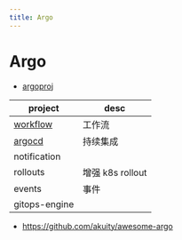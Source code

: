 ```yaml
---
title: Argo
---
```


# Argo

- [argoproj](https://github.com/argoproj)

| project                        | desc             |
| ------------------------------ | ---------------- |
| [workflow](./argo-workflow.md) | 工作流           |
| [argocd](../argocd/README.md)  | 持续集成         |
| notification                   |
| rollouts                       | 增强 k8s rollout |
| events                         | 事件             |
| gitops-engine                  |

- https://github.com/akuity/awesome-argo
